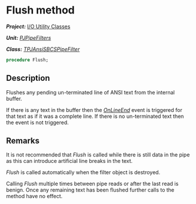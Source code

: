# Flush method

***Project:*** [I/O Utility Classes](../API.md)

***Unit:*** [_PJPipeFilters_](./PJPipeFilters.md)

***Class:*** [_TPJAnsiSBCSPipeFilter_](./TPJAnsiSBCSPipeFilter.md)

```pascal
procedure Flush;
```

## Description

Flushes any pending un-terminated line of ANSI text from the internal buffer.

If there is any text in the buffer then the [_OnLineEnd_](./TPJAnsiSBCSPipeFilter-OnLineEnd.md) event is triggered for that text as if it was a complete line. If there is no un-terminated text then the event is not triggered.

## Remarks

It is not recommended that _Flush_ is called while there is still data in the pipe as this can introduce artificial line breaks in the text.

_Flush_ is called automatically when the filter object is destroyed.

Calling _Flush_ multiple times between pipe reads or after the last read is benign. Once any remaining text has been flushed further calls to the method have no effect.
